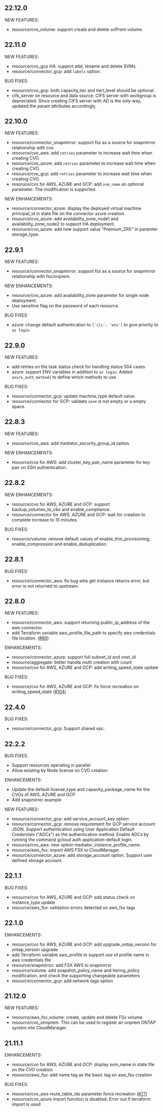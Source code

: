 ## 22.12.0
NEW FEATURES:
* resource/cvo_volume: support create and delete onPrem volume.

## 22.11.0
NEW FEATURES:
* resource/cvo_gcp HA: support add, rename and delete SVMs.
* resource/connector_gcp: add `labels` option.

BUG FIXES:
* resource/cvo_gcp: both capacity_tier and tierl_level should be optional.
* cifs_server on resource and data source: CIFS server with workgroup is depreciated. Since creating CIFS server with AD is the only way, updated the param attributes accordingly.

## 22.10.0
NEW FEATURES:
* resource/connector_snapmirror: support fsx as a source for snapmirror relationship with cvo.
* resource/cvo_aws: add `retries` parameter to increase wait time when creating CVO.
* resource/cvo_azure: add `retries` parameter to increase wait time when creating CVO.
* resource/cvo_gcp: add `retries` parameter to increase wait time when creating CVO.
* resoruce/cvs for AWS, AZURE and GCP: add `svm_name` an optional parameter. The modification is supported.

NEW ENHANCEMENTS:
* resource/connector_azure: display the deployed virtual machine principal_id in state file on the connector azure creation.
* resource/cvo_azure: add availability_zone_node1 and availability_zone_node2 to support HA deployment.
* resoruce/cvo_azure: add new support value "Premium_ZRS" in paramter storage_type.

## 22.9.1
NEW FEATURES:
* resource/connector_snapmirror: support fsx as a source for snapmirror relationship with fsx/onprem.

NEW ENHANCEMENTS:
* resource/cvo_azure: add availability_zone parameter for single node deployment.
* Use sensitive flag on the password of each resource.

BUG FIXES:
* azure: change default authentication to `['cli', 'env']` to give priority to `az login`.

## 22.9.0
NEW FEATURES:
* add retries on the task status check for handling status 504 cases
* azure: support ENV variables in addition to `az login`.  Added `azure_auth_methods` to define which methods to use.

BUG FIXES:
* resource/connector_gcp: update machine_type default value.
* resource/connector for GCP: validate `zone` is not empty or a empty space.

## 22.8.3
NEW FEATURES:
* resource/cvo_aws: add mediator_security_group_id option.

NEW ENHANCEMENTS:
* resource/cvo for AWS: add cluster_key_pair_name parameter for key pair on SSH authentication.

## 22.8.2
NEW ENHANCEMENTS:
* resource/cvo for AWS, AZURE and GCP: support backup_volumes_to_cbs and enable_compliance.
* resource/connector for AWS, AZURE and GCP: wait for creation to complete increase to 15 minutes.

BUG FIXES:
* resource/volume: remove default values of enable_thin_provisioning, enable_compression and enable_deduplication.

## 22.8.1
BUG FIXES:
* resource/connector_aws: fix bug whe get instance returns error, but error is not returned to upstream.

## 22.8.0
NEW FEATURES:

* resource/connector_aws: support returning public_ip_address of the aws connector.
* add Terraform variable aws_profile_file_path to specify aws credentials file location. ([#90](https://github.com/NetApp/terraform-provider-netapp-cloudmanager/issues/90))

ENHANCEMENTS:
* resource/connector_azure: support full subnet_id and vnet_id
* resource/aggregate: better handle multi creation with count
* resource/cvo for AWS, AZURE and GCP: add writing_speed_state update

BUG FIXES:
* resource/cvo for AWS, AZURE and GCP: fix force recreation on writing_speed_state  ([#104](https://github.com/NetApp/terraform-provider-netapp-cloudmanager/issues/104))

## 22.4.0
BUG FIXES:

* resource/connector_gcp: Support shared vpc.

## 22.2.2
BUG FIXES:

* Support resources operating in parallel
* Allow existing by Node license on CVO creation

ENHANCEMENTS:

* Update the default license_type and capacity_package_name for the CVOs of AWS, AZURE and GCP
* Add snapmirror example

NEW FEATURES:

* resource/connector_gcp: add service_account_key option
* resource/connector_gcp: remove requirement for GCP service account JSON. Support authentication using User Application Default Credentials ("ADCs") as the authentication method. Enable ADCs by running the command gcloud auth application-default login.
* resource/cvo_aws: new option mediator_instance_profile_name.
* resource/aws_fsx: import AWS FSX to CloudManager.
* resource/connector_azure: add storage_account option. Support user defined storage account.


## 22.1.1
BUG FIXES:

* resource/cvo for AWS, AZURE and GCP: add status check on instance_type update
* resource/aws_fsx: validation errors detected on aws_fsx tags

## 22.1.0
ENHANCEMENTS:

* resource/cvo for AWS, AZURE and GCP: add upgrade_ontap_version for ontap_version upgrade
* add Terraform variable aws_profile to support use of profile name in aws credentials file
* resource/snapmirror: add FSX AWS to snapmirror
* resource/volume: add snapshot_policy_name and tiering_policy modification, and check the supporting changeable parameters
* resource/connector_gcp: add network tags option

## 21.12.0
NEW FEATURES:

* resource/aws_fsx_volume: create, update and delete FSx volume.
* resource/cvo_onnprem: This can be used to register an onprem ONTAP system into CloudManager.

## 21.11.1
ENHANCEMENTS:

* resource/cvo for AWS, AZURE and GCP: display svm_name in state file on the CVO creation
* resource/aws_fsx: add name tag as the basic tag on aws_fsx creation

BUG FIXES:

* resource/cvo_aws route_table_ids parameter force recreation ([#77](https://github.com/NetApp/terraform-provider-netapp-cloudmanager/issues/77))
* resource/cvo_azure import function is disabled. Error out if terraform import is used

